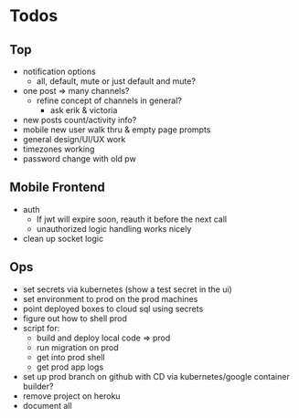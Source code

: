 # Todos

## Top
  - notification options
    - all, default, mute
      or just default and mute?
  - one post => many channels?
    - refine concept of channels in general?
      - ask erik & victoria
  - new posts count/activity info?
  - mobile new user walk thru & empty page prompts
  - general design/UI/UX work
  - timezones working
  - password change with old pw

## Mobile Frontend
  - auth
    - If jwt will expire soon, reauth it before the next call
    - unauthorized logic handling works nicely
  - clean up socket logic

## Ops
- set secrets via kubernetes (show a test secret in the ui)
- set environment to prod on the prod machines
- point deployed boxes to cloud sql using secrets
- figure out how to shell prod
- script for:
  - build and deploy local code => prod
  - run migration on prod
  - get into prod shell
  - get prod app logs
- set up prod branch on github with CD via
  kubernetes/google container builder?
- remove project on heroku
- document all
